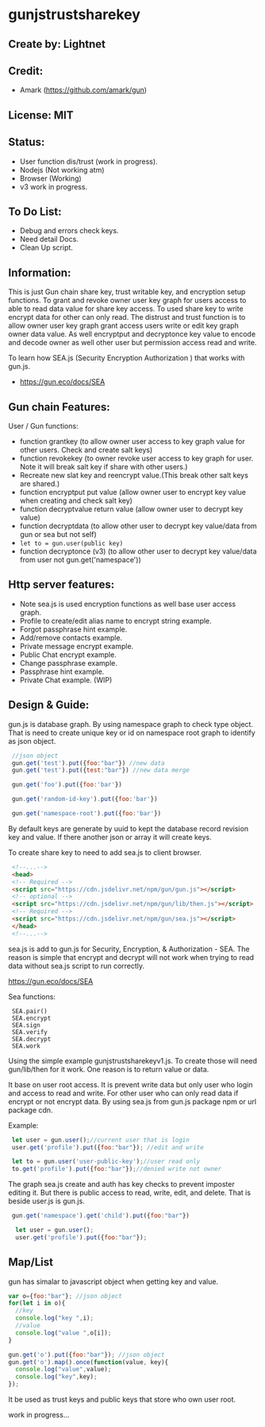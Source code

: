 # gunjstrustsharekey

## Create by: Lightnet

## Credit:
 * Amark (https://github.com/amark/gun)

## License: MIT

## Status:
 * User function dis/trust (work in progress).
 * Nodejs (Not working atm)
 * Browser (Working)
 * v3 work in progress.

## To Do List:
 * Debug and errors check keys.
 * Need detail Docs.
 * Clean Up script.

## Information:
 This is just Gun chain share key, trust writable key, and encryption setup functions. To grant and revoke owner user key graph for users access to able to read data value for share key access. To used share key to write encrypt data for other can only read. The distrust and trust function is to allow owner user key graph grant access users write or edit key graph owner data value. As well encryptput and decryptonce key value to encode and decode owner as well other user but permission access read and write.
 
 To learn how SEA.js 
 (Security Encryption Authorization ) that works with gun.js.

 * https://gun.eco/docs/SEA

## Gun chain Features: 

User / Gun functions:
 - function grantkey (to allow owner user access to key graph value for other users. Check and create salt keys)
 - function revokekey (to owner revoke user access to key graph for user. Note it will break salt key if share with other users.)
  - Recreate new slat key and reencrypt value.(This break other salt keys are shared.)
 - function encryptput put value (allow owner user to encrypt key value when creating and check salt key)
 - function decryptvalue return value (allow owner user to decrypt key value)
 - function decryptdata (to allow other user to decrypt key value/data from gun or sea but not self)
  - `let to = gun.user(public key)`
 - function decryptonce (v3) (to allow other user to decrypt key value/data from user not gun.get('namespace'))


## Http server features:
 * Note sea.js is used encryption functions as well base user access graph.
 * Profile to create/edit alias name to encrypt string example.
 * Forgot passphrase hint example.
 * Add/remove contacts example.
 * Private message encrypt example.
 * Public Chat encrypt example.
 * Change passphrase example.
 * Passphrase hint example.
 * Private Chat example. (WIP)

## Design & Guide:
 gun.js is database graph. By using namespace graph to check type object. That is need to create unique key or id on namespace root graph to identify as json object.

 ```javascript
  //json object
  gun.get('test').put({foo:"bar"}) //new data
  gun.get('test').put({test:"bar"}) //new data merge 

  gun.get('foo').put({foo:'bar'})

  gun.get('random-id-key').put({foo:'bar'})

  gun.get('namespace-root').put({foo:'bar'})

 ```
 By default keys are generate by uuid to kept the database record revision key and value. If there another json or array it will create keys.
 
 To create share key to need to add sea.js to client browser.

 ```html
  <!--...-->
  <head>
  <!-- Required -->
  <script src="https://cdn.jsdelivr.net/npm/gun/gun.js"></script>
  <!-- optional -->
  <script src="https://cdn.jsdelivr.net/npm/gun/lib/then.js"></script>
  <!-- Required -->
  <script src="https://cdn.jsdelivr.net/npm/gun/sea.js"></script>
  </head>
  <!--...-->
 ```
  sea.js is add to gun.js for Security, Encryption, & Authorization - SEA. The reason is simple that encrypt and decrypt will not work when trying to read data without sea.js script to run correctly.

 https://gun.eco/docs/SEA

 Sea functions:
 ```
  SEA.pair()
  SEA.encrypt
  SEA.sign
  SEA.verify
  SEA.decrypt
  SEA.work
 ``` 

 Using the simple example gunjstrustsharekeyv1.js. To create those will need gun/lib/then for it work. One reason is to return value or data.

 It base on user root access. It is prevent write data but only user who login and access to read and write. For other user who can only read data if encrypt or not encrypt data. By using sea.js from gun.js package npm or url package cdn.

 Example:

 ```javascript
  let user = gun.user();//current user that is login
  user.get('profile').put({foo:"bar"}); //edit and write
 ```

 ```javascript
  let to = gun.user('user-public-key');//user read only
  to.get('profile').put({foo:"bar"});//denied write not owner
 ```
 The graph sea.js create and auth has key checks to prevent imposter editing it. But there is public access to read, write, edit, and delete. That is beside user.js is gun.js.

```javascript
 gun.get('namespace').get('child').put({foo:"bar"})
```

```javascript
  let user = gun.user();
  user.get('profile').put({foo:"bar"});
 ```

## Map/List
 gun has simalar to javascript object when getting key and value.

```javascript
var o={foo:"bar"}; //json object
for(let i in o){
  //key
  console.log("key ",i);
  //value
  console.log("value ",o[i]);
}
```

```javascript
gun.get('o').put({foo:"bar"}); //json object
gun.get('o').map().once(function(value, key){
  console.log("value",value);
  console.log("key",key);
});
```

It be used as trust keys and public keys that store who own user root.

work in progress...